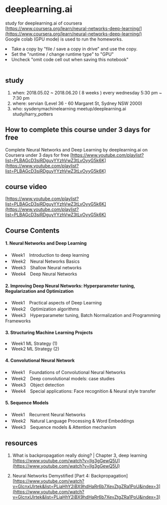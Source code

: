 # deeplearning.ai
study for deeplearning.ai of coursera <br>
[https://www.coursera.org/learn/neural-networks-deep-learning/](https://www.coursera.org/learn/neural-networks-deep-learning/)
<br> Google colab (GPU mode) is used to run the homeworks.
<li> Take a copy by "file / save a copy in drive" and use the copy.<br/>
<li> Set the "runtime / change runtime type" to "GPU"<br/> 
<li> Uncheck "omit code cell out when saving this notebook"<br/><br/>
  
## study
1. when: 2018.05.02 ~ 2018.06.20 ( 8 weeks ) every wednesday 5:30 pm ~ 7:30 pm
2. where: servian (Level 36 - 60 Margaret St, Sydney NSW 2000)
3. who: sysdenymachinelearning meetup/deeplearning.ai study/harry_potters

## How to complete this course under 3 days for free
Complete Neural Networks and Deep Learning by deeplearning.ai on Coursera under 3 days for free
[https://www.youtube.com/playlist?list=PLBAGcD3siRDguyYYzhVwZ3tLvOyyG5k6K](https://www.youtube.com/playlist?list=PLBAGcD3siRDguyYYzhVwZ3tLvOyyG5k6K)

## course video
[https://www.youtube.com/playlist?list=PLBAGcD3siRDguyYYzhVwZ3tLvOyyG5k6K](https://www.youtube.com/playlist?list=PLBAGcD3siRDguyYYzhVwZ3tLvOyyG5k6K)

## Course Contents
#### 1. Neural Networks and Deep Learning
<li>Week1　Introduction to deep learning
<li>Week2　Neural Networks Basics
<li>Week3　Shallow Neural networks
<li>Week4　Deep Neural Networks

#### 2. Improving Deep Neural Networks: Hyperparameter tuning, Regularization and Optimization
<li>Week1　Practical aspects of Deep Learning
<li>Week2　Optimization algorithms
<li>Week3　Hyperparameter tuning, Batch Normalization and Programming Frameworks

#### 3. Structuring Machine Learning Projects
<li>Week1 ML Strategy (1)
<li>Week2 ML Strategy (2)

#### 4. Convolutional Neural Network
<li>Week1　Foundations of Convolutional Neural Networks
<li>Week2　Deep convolutional models: case studies
<li>Week3　Object detection
<li>Week4　Special applications: Face recognition & Neural style transfer

#### 5. Sequence Models
<li>Week1　Recurrent Neural Networks
<li>Week2　Natural Language Processing & Word Embeddings
<li>Week3　Sequence models & Attention mechanism


## resources
1. What is backpropagation really doing? | Chapter 3, deep learning<br>
[https://www.youtube.com/watch?v=Ilg3gGewQ5U](https://www.youtube.com/watch?v=Ilg3gGewQ5U)

2. Neural Networks Demystified [Part 4: Backpropagation]<br>
[https://www.youtube.com/watch?v=GlcnxUlrtek&list=PLiaHhY2iBX9hdHaRr6b7XevZtgZRa1PoU&index=3](https://www.youtube.com/watch?v=GlcnxUlrtek&list=PLiaHhY2iBX9hdHaRr6b7XevZtgZRa1PoU&index=3)
